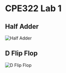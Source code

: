 # CPE322 Lab 1


## Half Adder
![Half Adder](CPE322/images/ha.jpg)

## D Flip Flop
![D Flip Flop](CPE322/images/dff.jpg)
